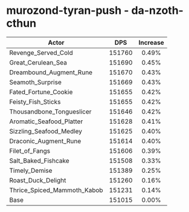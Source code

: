 # murozond-tyran-push - da-nzoth-cthun
| Actor | DPS | Increase |
|---|:---:|:---:|
|Revenge_Served_Cold|151760|0.49%|
|Great_Cerulean_Sea|151690|0.45%|
|Dreambound_Augment_Rune|151670|0.43%|
|Seamoth_Surprise|151669|0.43%|
|Fated_Fortune_Cookie|151655|0.42%|
|Feisty_Fish_Sticks|151655|0.42%|
|Thousandbone_Tongueslicer|151646|0.42%|
|Aromatic_Seafood_Platter|151628|0.41%|
|Sizzling_Seafood_Medley|151625|0.40%|
|Draconic_Augment_Rune|151614|0.40%|
|Filet_of_Fangs|151606|0.39%|
|Salt_Baked_Fishcake|151508|0.33%|
|Timely_Demise|151389|0.25%|
|Roast_Duck_Delight|151260|0.16%|
|Thrice_Spiced_Mammoth_Kabob|151231|0.14%|
|Base|151015|0.00%|
